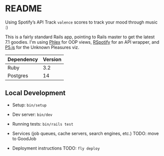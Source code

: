 # README
Using Spotify’s API Track `valence` scores to track your mood through music :)

This is a fairly standard Rails app, pointing to Rails master to get the latest 7.1 goodies.
I'm using [Phlex](https://github.com/phlex-ruby/phlex) for OOP views, [RSpotify](https://github.com/guilhermesad/rspotify) for an API wrapper,
and [P5.js](https://p5js.org) for the Unknown Pleasures viz.

| Dependency | Version |
| --- | --- |
| Ruby | 3.2 |
| Postgres | 14 |

## Local Development
* Setup: `bin/setup`
* Dev server: `bin/dev`

* Running tests: `bin/rails test`

* Services (job queues, cache servers, search engines, etc.)
TODO: move to GoodJob

* Deployment instructions
TODO: `fly deploy`

